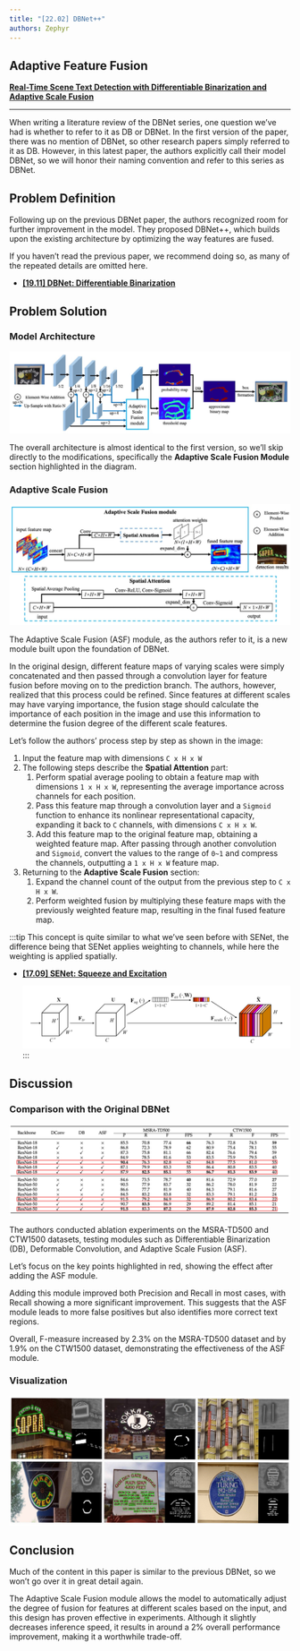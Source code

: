 ```yaml
---
title: "[22.02] DBNet++"
authors: Zephyr
---
```


## Adaptive Feature Fusion

[**Real-Time Scene Text Detection with Differentiable Binarization and Adaptive Scale Fusion**](https://arxiv.org/abs/2202.10304)

---

When writing a literature review of the DBNet series, one question we’ve had is whether to refer to it as DB or DBNet. In the first version of the paper, there was no mention of DBNet, so other research papers simply referred to it as DB. However, in this latest paper, the authors explicitly call their model DBNet, so we will honor their naming convention and refer to this series as DBNet.

## Problem Definition

Following up on the previous DBNet paper, the authors recognized room for further improvement in the model. They proposed DBNet++, which builds upon the existing architecture by optimizing the way features are fused.

If you haven’t read the previous paper, we recommend doing so, as many of the repeated details are omitted here.

- [**[19.11] DBNet: Differentiable Binarization**](../1911-dbnet/index.md)

## Problem Solution

### Model Architecture

![model arch](./img/img1.jpg)

The overall architecture is almost identical to the first version, so we’ll skip directly to the modifications, specifically the **Adaptive Scale Fusion Module** section highlighted in the diagram.

### Adaptive Scale Fusion

![adaptive scale fusion module](./img/img2.jpg)

The Adaptive Scale Fusion (ASF) module, as the authors refer to it, is a new module built upon the foundation of DBNet.

In the original design, different feature maps of varying scales were simply concatenated and then passed through a convolution layer for feature fusion before moving on to the prediction branch. The authors, however, realized that this process could be refined. Since features at different scales may have varying importance, the fusion stage should calculate the importance of each position in the image and use this information to determine the fusion degree of the different scale features.

Let’s follow the authors’ process step by step as shown in the image:

1. Input the feature map with dimensions `C x H x W`
2. The following steps describe the **Spatial Attention** part:
   1. Perform spatial average pooling to obtain a feature map with dimensions `1 x H x W`, representing the average importance across channels for each position.
   2. Pass this feature map through a convolution layer and a `Sigmoid` function to enhance its nonlinear representational capacity, expanding it back to `C` channels, with dimensions `C x H x W`.
   3. Add this feature map to the original feature map, obtaining a weighted feature map. After passing through another convolution and `Sigmoid`, convert the values to the range of `0~1` and compress the channels, outputting a `1 x H x W` feature map.
3. Returning to the **Adaptive Scale Fusion** section:
   1. Expand the channel count of the output from the previous step to `C x H x W`.
   2. Perform weighted fusion by multiplying these feature maps with the previously weighted feature map, resulting in the final fused feature map.

:::tip
This concept is quite similar to what we’ve seen before with SENet, the difference being that SENet applies weighting to channels, while here the weighting is applied spatially.

- [**[17.09] SENet: Squeeze and Excitation**](../../lightweight/1709-senet/index.md)

  ![senet](../../lightweight/1709-senet/img/img1.jpg)
  :::

## Discussion

### Comparison with the Original DBNet

![dbnet vs dbnet++](./img/img4.jpg)

The authors conducted ablation experiments on the MSRA-TD500 and CTW1500 datasets, testing modules such as Differentiable Binarization (DB), Deformable Convolution, and Adaptive Scale Fusion (ASF).

Let’s focus on the key points highlighted in red, showing the effect after adding the ASF module.

Adding this module improved both Precision and Recall in most cases, with Recall showing a more significant improvement. This suggests that the ASF module leads to more false positives but also identifies more correct text regions.

Overall, F-measure increased by 2.3% on the MSRA-TD500 dataset and by 1.9% on the CTW1500 dataset, demonstrating the effectiveness of the ASF module.

### Visualization

![visualization](./img/img3.jpg)

## Conclusion

Much of the content in this paper is similar to the previous DBNet, so we won’t go over it in great detail again.

The Adaptive Scale Fusion module allows the model to automatically adjust the degree of fusion for features at different scales based on the input, and this design has proven effective in experiments. Although it slightly decreases inference speed, it results in around a 2% overall performance improvement, making it a worthwhile trade-off.
